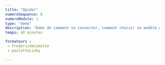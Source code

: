 ```yaml
---
title: "Opidor"
numeroSequence: 6
numeroModule: 1
type: "demo"
description: "Demo de comment se connecter, comment choisir un modèle de PGD et inviter les formateurs sur leur DMP"
temps: 40 minutes

formateurs : 
 - fredericdeLamotte
 - pauletteLieby

---
```

